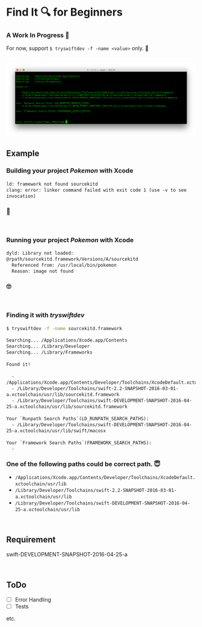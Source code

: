 # Find It 🔍 for Beginners

### A Work In Progress 👷

For now, support `$ tryswiftdev -f -name <value>` only. 🙏

<br />

<img src="./Images/FindIt.png">

<br />

## Example

### Building your project _Pokemon_ with Xcode

```
ld: framework not found sourcekitd
clang: error: linker command failed with exit code 1 (use -v to see invocation)
```

### 🤔

<br />

### Running your project _Pokemon_ with Xcode

```
dyld: Library not loaded: @rpath/sourcekitd.framework/Versions/A/sourcekitd
  Referenced from: /usr/local/bin/pokemon
  Reason: image not found
```

### 🙄

<br />

### Finding it with _tryswiftdev_

```bash
$ tryswiftdev -f -name sourcekitd.framework
```

```
Searching... /Applications/Xcode.app/Contents
Searching... /Library/Developer
Searching... /Library/Frameworks

Found it!

  - /Applications/Xcode.app/Contents/Developer/Toolchains/XcodeDefault.xctoolchain/usr/lib/sourcekitd.framework
  - /Library/Developer/Toolchains/swift-2.2-SNAPSHOT-2016-03-01-a.xctoolchain/usr/lib/sourcekitd.framework
  - /Library/Developer/Toolchains/swift-DEVELOPMENT-SNAPSHOT-2016-04-25-a.xctoolchain/usr/lib/sourcekitd.framework

Your `Runpath Search Paths`(LD_RUNPATH_SEARCH_PATHS):
  - /Library/Developer/Toolchains/swift-DEVELOPMENT-SNAPSHOT-2016-04-25-a.xctoolchain/usr/lib/swift/macosx

Your `Framework Search Paths`(FRAMEWORK_SEARCH_PATHS):
  - 
```

### One of the following paths could be correct path. 😇

- `/Applications/Xcode.app/Contents/Developer/Toolchains/XcodeDefault.xctoolchain/usr/lib`
- `/Library/Developer/Toolchains/swift-2.2-SNAPSHOT-2016-03-01-a.xctoolchain/usr/lib`
- `/Library/Developer/Toolchains/swift-DEVELOPMENT-SNAPSHOT-2016-04-25-a.xctoolchain/usr/lib`

<br />

## Requirement

swift-DEVELOPMENT-SNAPSHOT-2016-04-25-a

<br />

## ToDo

- [ ] Error Handling
- [ ] Tests

etc.
